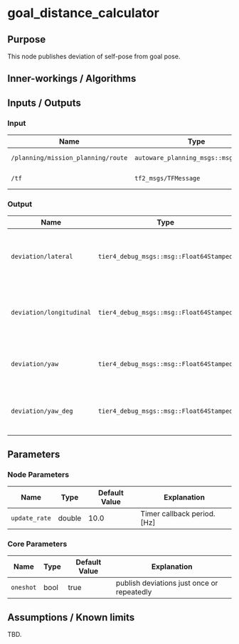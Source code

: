 # goal_distance_calculator

## Purpose

This node publishes deviation of self-pose from goal pose.

## Inner-workings / Algorithms

## Inputs / Outputs

### Input

| Name                               | Type                                 | Description           |
| ---------------------------------- | ------------------------------------ | --------------------- |
| `/planning/mission_planning/route` | `autoware_planning_msgs::msg::Route` | Used to get goal pose |
| `/tf`                              | `tf2_msgs/TFMessage`                 | TF (self-pose)        |

### Output

| Name                     | Type                                    | Description                                                   |
| ------------------------ | --------------------------------------- | ------------------------------------------------------------- |
| `deviation/lateral`      | `tier4_debug_msgs::msg::Float64Stamped` | publish lateral deviation of self-pose from goal pose[m]      |
| `deviation/longitudinal` | `tier4_debug_msgs::msg::Float64Stamped` | publish longitudinal deviation of self-pose from goal pose[m] |
| `deviation/yaw`          | `tier4_debug_msgs::msg::Float64Stamped` | publish yaw deviation of self-pose from goal pose[rad]        |
| `deviation/yaw_deg`      | `tier4_debug_msgs::msg::Float64Stamped` | publish yaw deviation of self-pose from goal pose[deg]        |

## Parameters

### Node Parameters

| Name          | Type   | Default Value | Explanation                 |
| ------------- | ------ | ------------- | --------------------------- |
| `update_rate` | double | 10.0          | Timer callback period. [Hz] |

### Core Parameters

| Name      | Type | Default Value | Explanation                                |
| --------- | ---- | ------------- | ------------------------------------------ |
| `oneshot` | bool | true          | publish deviations just once or repeatedly |

## Assumptions / Known limits

TBD.
